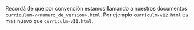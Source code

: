 Recordá de que por convención estamos llamando a nuestros documentos `curriculum-v<numero_de_version>.html`. Por ejemplo `curriculm-v12.html` es mas nuevo que `curriculm-v11.html`.